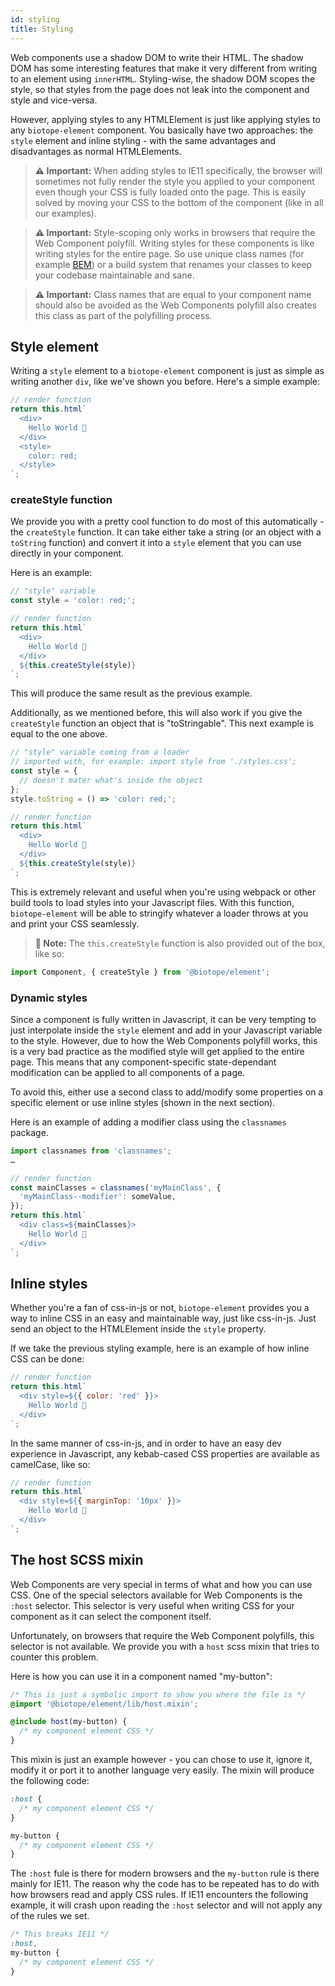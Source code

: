 ```yaml
---
id: styling
title: Styling
---
```


Web components use a shadow DOM to write their HTML. The shadow DOM has some interesting features
that make it very different from writing to an element using `innerHTML`. Styling-wise, the shadow
DOM scopes the style, so that styles from the page does not leak into the component and style and
vice-versa.

However, applying styles to any HTMLElement is just like applying styles to any `biotope-element`
component. You basically have two approaches: the `style` element and inline styling - with the same
advantages and disadvantages as normal HTMLElements.

> __⚠️ Important:__ When adding styles to IE11 specifically, the browser will sometimes not fully
render the style you applied to your component even though your CSS is fully loaded onto the page.
This is easily solved by moving your CSS to the bottom of the component (like in all our examples).

> __⚠️ Important:__ Style-scoping only works in browsers that require the Web Component polyfill.
Writing styles for these components is like writing styles for the entire page. So use unique class
names (for example [BEM](http://getbem.com)) or a build system that renames your classes to keep
your codebase maintainable and sane.

> __⚠️ Important:__ Class names that are equal to your component name should also be avoided as the
Web Components polyfill also creates this class as part of the polyfilling process.

## Style element
Writing a `style` element to a `biotope-element` component is just as simple as writing another
`div`, like we've shown you before. Here's a simple example:

```javascript
// render function
return this.html`
  <div>
    Hello World 🐤
  </div>
  <style>
    color: red;
  </style>
`;
```

### createStyle function
We provide you with a pretty cool function to do most of this automatically - the `createStyle`
function. It can take either take a string (or an object with a `toString` function) and convert it
into a `style` element that you can use directly in your component.

Here is an example:

```javascript
// "style" variable
const style = 'color: red;';

// render function
return this.html`
  <div>
    Hello World 🐤
  </div>
  ${this.createStyle(style)}
`;
```

This will produce the same result as the previous example.

Additionally, as we mentioned before, this will also work if you give the `createStyle` function an
object that is "toStringable". This next example is equal to the one above.

```javascript
// "style" variable coming from a loader
// imported with, for example: import style from './styles.css';
const style = {
  // doesn't mater what's inside the object
};
style.toString = () => 'color: red;';

// render function
return this.html`
  <div>
    Hello World 🐤
  </div>
  ${this.createStyle(style)}
`;
```

This is extremely relevant and useful when you're using webpack or other build tools to load styles
into your Javascript files. With this function, `biotope-element` will be able to stringify whatever
a loader throws at you and print your CSS seamlessly.

> __📝 Note:__ The `this.createStyle` function is also provided out of the box, like so:
```javascript
import Component, { createStyle } from '@biotope/element';
```

### Dynamic styles
Since a component is fully written in Javascript, it can be very tempting to just interpolate inside
the `style` element and add in your Javascript variable to the style. However, due to how the Web
Components polyfill works, this is a very bad practice as the modified style will get applied to the
entire page. This means that any component-specific state-dependant modification can be applied to
all components of a page.

To avoid this, either use a second class to add/modify some properties on a specific element or
use inline styles (shown in the next section).

Here is an example of adding a modifier class using the `classnames` package.

```javascript
import classnames from 'classnames';
…

// render function
const mainClasses = classnames('myMainClass', {
  'myMainClass--modifier': someValue,
});
return this.html`
  <div class=${mainClasses}>
    Hello World 🐤
  </div>
`;
```

## Inline styles
Whether you're a fan of css-in-js or not, `biotope-element` provides you a way to inline CSS in an
easy and maintainable way, just like css-in-js. Just send an object to the HTMLElement inside the
`style` property.

If we take the previous styling example, here is an example of how inline CSS can be done:

```javascript
// render function
return this.html`
  <div style=${{ color: 'red' }}>
    Hello World 🐤
  </div>
`;
```

In the same manner of css-in-js, and in order to have an easy dev experience in Javascript, any
kebab-cased CSS properties are available as camelCase, like so:

```javascript
// render function
return this.html`
  <div style=${{ marginTop: '10px' }}>
    Hello World 🐤
  </div>
`;
```

## The host SCSS mixin
Web Components are very special in terms of what and how you can use CSS. One of the special
selectors available for Web Components is the `:host` selector. This selector is very useful when
writing CSS for your component as it can select the component itself.

Unfortunately, on browsers that require the Web Component polyfills, this selector is not available.
We provide you with a `host` scss mixin that tries to counter this problem.

Here is how you can use it in a component named "my-button":

```scss
/* This is just a symbolic import to show you where the file is */
@import '@biotope/element/lib/host.mixin';

@include host(my-button) {
  /* my component element CSS */
}
```

This mixin is just an example however - you can chose to use it, ignore it, modify it or port it to
another language very easily. The mixin will produce the following code:

```css
:host {
  /* my component element CSS */
}

my-button {
  /* my component element CSS */
}
```

The `:host` fule is there for modern browsers and the `my-button` rule is there mainly for IE11. The
reason why the code has to be repeated has to do with how browsers read and apply CSS rules. If IE11
encounters the following example, it will crash upon reading the `:host` selector and will not apply
any of the rules we set.

```css
/* This breaks IE11 */
:host,
my-button {
  /* my component element CSS */
}
```
